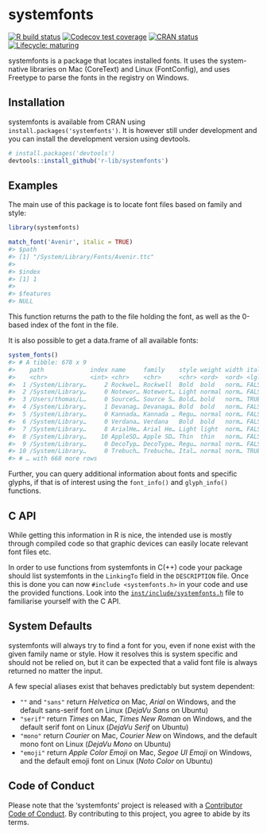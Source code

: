 
<!-- README.md is generated from README.Rmd. Please edit that file -->

# systemfonts

<!-- badges: start -->

[![R build
status](https://github.com/r-lib/systemfonts/workflows/R-CMD-check/badge.svg)](https://github.com/r-lib/systemfonts/actions)
[![Codecov test
coverage](https://codecov.io/gh/r-lib/systemfonts/branch/master/graph/badge.svg)](https://codecov.io/gh/r-lib/systemfonts?branch=master)
[![CRAN
status](https://www.r-pkg.org/badges/version/systemfonts)](https://cran.r-project.org/package=systemfonts)
[![Lifecycle:
maturing](https://img.shields.io/badge/lifecycle-maturing-blue.svg)](https://www.tidyverse.org/lifecycle/#maturing)
<!-- badges: end -->

systemfonts is a package that locates installed fonts. It uses the
system-native libraries on Mac (CoreText) and Linux (FontConfig), and
uses Freetype to parse the fonts in the registry on Windows.

## Installation

systemfonts is available from CRAN using
`install.packages('systemfonts')`. It is however still under development
and you can install the development version using devtools.

``` r
# install.packages('devtools')
devtools::install_github('r-lib/systemfonts')
```

## Examples

The main use of this package is to locate font files based on family and
style:

``` r
library(systemfonts)

match_font('Avenir', italic = TRUE)
#> $path
#> [1] "/System/Library/Fonts/Avenir.ttc"
#> 
#> $index
#> [1] 1
#> 
#> $features
#> NULL
```

This function returns the path to the file holding the font, as well as
the 0-based index of the font in the file.

It is also possible to get a data.frame of all available fonts:

``` r
system_fonts()
#> # A tibble: 678 x 9
#>    path             index name     family    style weight width italic monospace
#>    <chr>            <int> <chr>    <chr>     <chr> <ord>  <ord> <lgl>  <lgl>    
#>  1 /System/Library…     2 Rockwel… Rockwell  Bold  bold   norm… FALSE  FALSE    
#>  2 /System/Library…     0 Notewor… Notewort… Light normal norm… FALSE  FALSE    
#>  3 /Users/thomas/L…     0 SourceS… Source S… Bold… bold   norm… TRUE   FALSE    
#>  4 /System/Library…     1 Devanag… Devanaga… Bold  bold   norm… FALSE  FALSE    
#>  5 /System/Library…     0 Kannada… Kannada … Regu… normal norm… FALSE  FALSE    
#>  6 /System/Library…     0 Verdana… Verdana   Bold  bold   norm… FALSE  FALSE    
#>  7 /System/Library…     8 ArialHe… Arial He… Light light  norm… FALSE  FALSE    
#>  8 /System/Library…    10 AppleSD… Apple SD… Thin  thin   norm… FALSE  FALSE    
#>  9 /System/Library…     0 DecoTyp… DecoType… Regu… normal norm… FALSE  FALSE    
#> 10 /System/Library…     0 Trebuch… Trebuche… Ital… normal norm… TRUE   FALSE    
#> # … with 668 more rows
```

Further, you can query additional information about fonts and specific
glyphs, if that is of interest using the `font_info()` and
`glyph_info()` functions.

## C API

While getting this information in R is nice, the intended use is mostly
through compiled code so that graphic devices can easily locate relevant
font files etc.

In order to use functions from systemfonts in C(++) code your package
should list systemfonts in the `LinkingTo` field in the `DESCRIPTION`
file. Once this is done you can now `#include <systemfonts.h>` in your
code and use the provided functions. Look into the
[`inst/include/systemfonts.h`](https://github.com/r-lib/systemfonts/blob/master/inst/include/systemfonts.h)
file to familiarise yourself with the C API.

## System Defaults

systemfonts will always try to find a font for you, even if none exist
with the given family name or style. How it resolves this is system
specific and should not be relied on, but it can be expected that a
valid font file is always returned no matter the input.

A few special aliases exist that behaves predictably but system
dependent:

  - `""` and `"sans"` return *Helvetica* on Mac, *Arial* on Windows, and
    the default sans-serif font on Linux (*DejaVu Sans* on Ubuntu)
  - `"serif"` return *Times* on Mac, *Times New Roman* on Windows, and
    the default serif font on Linux (*DejaVu Serif* on Ubuntu)
  - `"mono"` return *Courier* on Mac, *Courier New* on Windows, and the
    default mono font on Linux (*DejaVu Mono* on Ubuntu)
  - `"emoji"` return *Apple Color Emoji* on Mac, *Segoe UI Emoji* on
    Windows, and the default emoji font on Linux (*Noto Color* on
    Ubuntu)

## Code of Conduct

Please note that the ‘systemfonts’ project is released with a
[Contributor Code of
Conduct](https://github.com/r-lib/systemfonts/blob/master/CODE_OF_CONDUCT.md).
By contributing to this project, you agree to abide by its terms.
